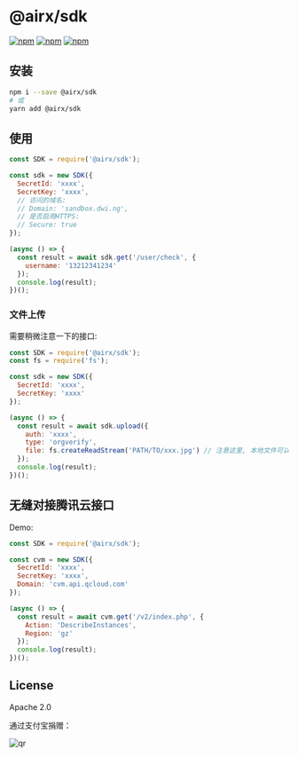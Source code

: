 # @airx/sdk

[![npm](https://img.shields.io/npm/v/@airx/sdk.svg?style=plastic)](https://npmjs.org/package/@airx/sdk) [![npm](https://img.shields.io/npm/dm/@airx/sdk.svg?style=plastic)](https://npmjs.org/package/@airx/sdk)
[![npm](https://img.shields.io/npm/dt/@airx/sdk.svg?style=plastic)](https://npmjs.org/package/@airx/sdk)

## 安装

```bash
npm i --save @airx/sdk
# 或
yarn add @airx/sdk
```

## 使用

```js
const SDK = require('@airx/sdk');

const sdk = new SDK({
  SecretId: 'xxxx',
  SecretKey: 'xxxx',
  // 访问的域名:
  // Domain: 'sandbox.dwi.ng',
  // 是否启用HTTPS:
  // Secure: true 
});

(async () => {
  const result = await sdk.get('/user/check', {
    username: '13212341234'
  });
  console.log(result);
})();
```

### 文件上传

需要稍微注意一下的接口:

```js
const SDK = require('@airx/sdk');
const fs = require('fs');

const sdk = new SDK({
  SecretId: 'xxxx',
  SecretKey: 'xxxx'
});

(async () => {
  const result = await sdk.upload({
    auth: 'xxxx',
    type: 'orgverify',
    file: fs.createReadStream('PATH/TO/xxx.jpg') // 注意这里, 本地文件可以用 path.join 拼装地址,或者直接用Stream
  });
  console.log(result);
})();
```

## 无缝对接腾讯云接口

Demo:

```js
const SDK = require('@airx/sdk');

const cvm = new SDK({
  SecretId: 'xxxx',
  SecretKey: 'xxxx',
  Domain: 'cvm.api.qcloud.com'
});

(async () => {
  const result = await cvm.get('/v2/index.php', {
    Action: 'DescribeInstances',
    Region: 'gz'
  });
  console.log(result);
})();
```


## License

Apache 2.0

通过支付宝捐赠：

![qr](https://cloud.githubusercontent.com/assets/1890238/15489630/fccbb9cc-2193-11e6-9fed-b93c59d6ef37.png)
